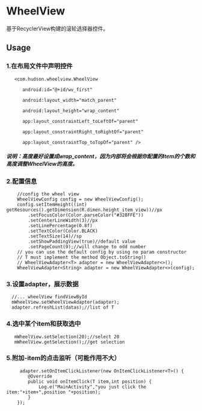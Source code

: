 # WheelView
基于RecyclerView构建的滚轮选择器控件。
## Usage

### 1.在布局文件中声明控件
 
       <com.hudson.wheelview.WheelView  
  
          android:id="@+id/wv_first"

          android:layout_width="match_parent"

          android:layout_height="wrap_content"

          app:layout_constraintLeft_toLeftOf="parent"

          app:layout_constraintRight_toRightOf="parent"

          app:layout_constraintTop_toTopOf="parent" />
          
##### 说明：高度最好设置成wrap_content，因为内部将会根据你配置的Item的个数和高度调整WheelView的高度。
### 2.配置信息
        //config the wheel view
        WheelViewConfig config = new WheelViewConfig();
        config.setItemHeight((int) getResources().getDimension(R.dimen.height_item_view))//px
            .setFocusColor(Color.parseColor("#328FFE"))
            .setCenterLineWidth(3)//px
            .setLinePercentage(0.8f)
            .setTextColor(Color.BLACK)
            .setTextSize(14)//sp
            .setShowPaddingView(true)//default value
            .setPageCount(9);//will change to odd number
        // you can use the default config by using no param constructor
        // T must implement the method Object.toString()
        // WheelViewAdapter<T> adapter = new WheelViewAdapter<>();
        WheelViewAdapter<String> adapter = new WheelViewAdapter<>(config);
### 3.设置adapter，展示数据
      //... wheelView findViewById
      mWheelView.setWheelViewAdapter(adapter);
      adapter.refreshList(datas);//list of T
### 4.选中某个item和获取选中
       mWheelView.setSelection(20);//select 20
       mWheelView.getSelection();//get selection
### 5.附加-item的点击监听（可能作用不大）
         adapter.setOnItemClickListener(new OnItemClickListener<T>() {
            @Override
            public void onItemClick(T item,int position) {
                Log.e("MainActivity","you just click the item:"+item+",position "+position);
            }
        });
       
